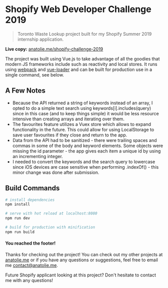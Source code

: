 # Shopify Web Developer Challenge 2019

> Toronto Waste Lookup project built for my Shopify Summer 2019 internship application.

**Live copy:** [anatolie.me/shopify-challenge-2019][link]

The project was built using Vue.js to take advantage of all the goodies that modern JS frameworks include such as reactivity and local stores. It runs using [webpack](http://vuejs-templates.github.io/webpack/) and [vue-loader](http://vuejs.github.io/vue-loader) and can be built for production use in a single command, see below.

## A Few Notes

- Because the API returned a string of keywords instead of an array, I opted to do a simple text search using keywords[i].includes(query) since in this case (and to keep things simple) it would be less resource intensive than creating arrays and iterating over them.
- The favourites feature utilizes a Vuex store which allows to expand functionality in the future. This could allow for using LocalStorage to save user favourites if they close and return to the app.
- Data from the API had to be sanitized - there were trailing spaces and commas in some of the body and keyword elements. Some objects were missing the id parameter - the app gives each item a unique id by using an incrementing integer.
- I needed to convert the keywords and the search query to lowercase since iOS devices are case sensitive when performing .indexOf() - this minor change was done after submission.

## Build Commands

``` bash
# install dependencies
npm install

# serve with hot reload at localhost:8080
npm run dev

# build for production with minification
npm run build
```

#### You reached the footer!

Thanks for checking out the project! You can check out my other projects at [anatolie.me](https://anatolie.me) or if you have any questions or suggestions, feel free to email me [contact@anatolie.me](mailto:contact@anatolie.me).

Future Shopify applicant looking at this project? Don't hesitate to contact me with any questions!

[link]: <https://anatolie.me/shopify-challenge-2019>
